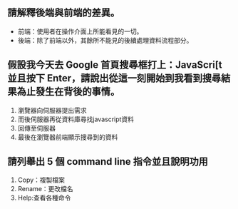 ## 請解釋後端與前端的差異。

* 前端：使用者在操作介面上所能看見的一切。
* 後端：除了前端以外，其餘所不能見的後續處理資料流程部分。

## 假設我今天去 Google 首頁搜尋框打上：JavaScri[t 並且按下 Enter，請說出從這一刻開始到我看到搜尋結果為止發生在背後的事情。

1. 瀏覽器向伺服器提出需求
2. 而後伺服器再從資料庫尋找javascript資料
3. 回傳至伺服器
4. 最後在瀏覽器前端顯示搜尋到的資料

## 請列舉出 5 個 command line 指令並且說明功用

1. Copy：複製檔案
2. Rename：更改檔名
3. Help:查看各種命令